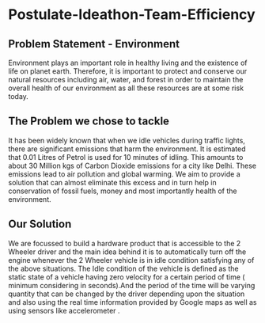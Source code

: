 # Postulate-Ideathon-Team-Efficiency
## Problem Statement - Environment
Environment plays an important role in healthy living and the existence of life on planet earth. Therefore, it is important to protect and conserve our natural resources including air, water, and forest in order to maintain the overall health of our environment as all these resources are at some risk today.

## The Problem we chose to tackle

It has been widely known that when we idle vehicles during traffic lights, there are significant emissions that harm the environment. It is estimated that 0.01 Litres of Petrol is used for 10 minutes of idling. This amounts to about 30 Million kgs of Carbon Dioxide emissions for a city like Delhi. These emissions lead to air pollution and global warming. We aim to provide a solution that can almost eliminate this excess and in turn help in  conservation of fossil fuels, money and most importantly health of the environment.

## Our Solution

We are focussed to build a hardware product that is accessible to the 2 Wheeler driver and the main idea behind it is to automatically turn off the engine whenever the 2 Wheeler vehicle is in idle condition satisfying any of the above situations. The Idle condition of the vehicle is defined as the static state of a vehicle having zero velocity for a certain period of time ( minimum considering in seconds).And the period of the time will be varying quantity that can be changed by the driver depending upon the situation and also using the real time information provided by Google maps as well as using sensors like accelerometer .

